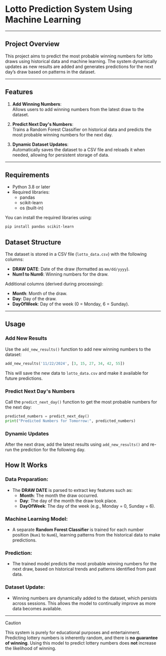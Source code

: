 # Lotto Prediction System Using Machine Learning

---

## Project Overview
This project aims to predict the most probable winning numbers for lotto draws using historical data and machine learning. The system dynamically updates as new results are added and generates predictions for the next day’s draw based on patterns in the dataset.

---

## Features
1. **Add Winning Numbers**:  
   Allows users to add winning numbers from the latest draw to the dataset.
   
2. **Predict Next Day's Numbers**:  
   Trains a Random Forest Classifier on historical data and predicts the most probable winning numbers for the next day.

3. **Dynamic Dataset Updates**:  
   Automatically saves the dataset to a CSV file and reloads it when needed, allowing for persistent storage of data.

---

## Requirements
- Python 3.8 or later
- Required libraries:
  - pandas
  - scikit-learn
  - os (built-in)

You can install the required libraries using:
```bash
pip install pandas scikit-learn
```

## Dataset Structure
The dataset is stored in a CSV file (`lotto_data.csv`) with the following columns:
- **DRAW DATE**: Date of the draw (formatted as `mm/dd/yyyy`).
- **Num1 to Num6**: Winning numbers for the draw.

Additional columns (derived during processing):
- **Month**: Month of the draw.
- **Day**: Day of the draw.
- **DayOfWeek**: Day of the week (0 = Monday, 6 = Sunday).

---

## Usage

### Add New Results
Use the `add_new_results()` function to add new winning numbers to the dataset:
```python
add_new_results('11/22/2024', [3, 15, 27, 34, 42, 55])
```

This will save the new data to ```lotto_data.csv``` and make it available for future predictions.

### Predict Next Day's Numbers
Call the ```predict_next_day()``` function to get the most probable numbers for the next day:
```python
predicted_numbers = predict_next_day()
print("Predicted Numbers for Tomorrow:", predicted_numbers)
```
### Dynamic Updates
After the next draw, add the latest results using ```add_new_results()``` and re-run the prediction for the following day.


## How It Works

### Data Preparation:
- The **DRAW DATE** is parsed to extract key features such as:
  - **Month**: The month the draw occurred.
  - **Day**: The day of the month the draw took place.
  - **DayOfWeek**: The day of the week (e.g., Monday = 0, Sunday = 6).

### Machine Learning Model:
- A separate **Random Forest Classifier** is trained for each number position (`Num1` to `Num6`), learning patterns from the historical data to make predictions.

### Prediction:
- The trained model predicts the most probable winning numbers for the next draw, based on historical trends and patterns identified from past data.

### Dataset Update:
- Winning numbers are dynamically added to the dataset, which persists across sessions. This allows the model to continually improve as more data becomes available.

---

> [!CAUTION]
> This system is purely for educational purposes and entertainment. Predicting lottery numbers is inherently random, and there is **no guarantee of winning**. Using this model to predict lottery numbers does **not** increase the likelihood of winning.
